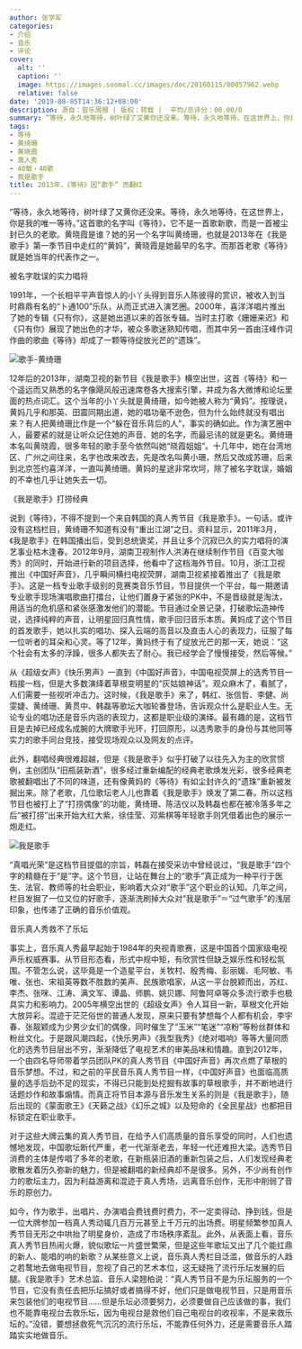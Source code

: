 ```yaml
---
author: 张学军
categories:
- 介绍
- 音乐
- 评论
cover:
  alt: ''
  caption: ''
  image: https://images.soomal.cc/images/doc/20160115/00057962.webp
  relative: false
date: '2019-08-05T14:36:12+08:00'
description: 源自：音乐周报 | 版权：转载 |  平均/总评分：00.00/0
summary: “等待，永久地等待，树叶绿了又黄你还没来。等待，永久地等待，在这世界上，你是我的唯一等待。”这首歌的名字叫《等待》，它不是一首歌新歌，而是一首被尘封已久的老歌。黄晓霞是谁？她的另一个名字叫黄绮珊，也就是2013年在《我是歌手》第一季节目中走红的“黄妈”……
tags:
- 等待
- 黄绮珊
- 黄晓霞
- 真人秀
- 40载・40歌
- 我是歌手
title: 2013年，《等待》因“歌手” 而翻红
---
```


“等待，永久地等待，树叶绿了又黄你还没来。等待，永久地等待，在这世界上，你是我的唯一等待。”这首歌的名字叫《等待》，它不是一首歌新歌，而是一首被尘封已久的老歌。黄晓霞是谁？她的另一个名字叫黄绮珊，也就是2013年在《我是歌手》第一季节目中走红的“黄妈”，黄晓霞是她最早的名字。而那首老歌《等待》就是她当年的代表作之一。

被名字耽误的实力唱将

1991年，一个长相平平声音惊人的小丫头得到音乐人陈彼得的赏识，被收入到当时鼎鼎有名的“卜通100”乐队，从而正式进入演艺圈。2000年，喜洋洋唱片推出了她的专辑《只有你》，这是她出道以来的首张专辑。当时主打歌《姗姗来迟》和《只有你》展现了她出色的才华，被众多歌迷熟知传唱，而其中另一首由汪峰作词作曲的歌曲《等待》却成了一颗等待绽放光芒的“遗珠”。

![歌手-黄绮珊](https://images.soomal.cc/images/doc/20130309/00028304_01.webp)





12年后的2013年，湖南卫视的新节目《我是歌手》横空出世，这首《等待》和一个遥远而又熟悉的名字像飓风般迅速席卷各大搜索引擎，并成为各大微博和论坛里面的热点词汇。这个当年的小丫头就是黄绮珊，如今她被人称为“黄妈”。按理说，黄妈几乎和那英、田震同期出道，她的唱功毫不逊色，但为什么始终就没有唱出来？有人把黄绮珊比作是一个“躲在音乐背后的人”，事实的确如此。作为演艺圈中人，最要紧的就是让听众记住她的声音、她的名字，而最忌讳的就是更名。黄绮珊本名叫黄晓霞，很多年轻的歌手至今依然叫她“晓霞姐姐”。十几年中，她在台湾地区、广州之间往来，名字也改来改去，先是改名叫黄小珊，然后又改成苏珊，后来到北京签约喜洋洋，一直叫黄绮珊。黄妈的星途非常坎坷，除了被名字耽误，婚姻的不幸也几乎让她失去一切。

《我是歌手》打捞经典

说到《等待》，不得不提到一个来自韩国的真人秀节目《我是歌手》。一句话，或许没有这档栏目，黄绮珊不知道有没有“重出江湖”之日。资料显示，2011年3月，《我是歌手》在韩国播出后，受到总统褒奖，并且让多个沉寂已久的实力唱将的演艺事业枯木逢春。2012年9月，湖南卫视制作人洪涛在继续制作节目《百变大咖秀》的同时，开始进行新的项目选择，他看中了这档海外节目。10月，浙江卫视推出《中国好声音》，几乎瞬间横扫电视荧屏，湖南卫视紧接着推出了《我是歌手》。这是一档专业歌手级别的竞赛类音乐节目，节目提供一个平台，每一期邀请专业歌手现场演唱歌曲打擂台，让他们置身于紧张的PK中，不是晋级就是淘汰，用适当的危机感和紧张感激发他们的潜能。节目通过全景记录，打破歌坛造神传说，选择纯粹的声音，让明星回归真性情，歌手回归音乐本质。黄妈成了这个节目的首发歌手，她以扎实的唱功、探入云端的高音以及直击人心的表现力，征服了每一位听者的耳朵和心灵。等了12年，黄妈终于有了绽放光芒的那一天，她说：“这个社会有太多的浮躁，很多人都失去了耐心。我已经学会了慢慢接受，然后等候。”

从《超级女声》《快乐男声》一直到《中国好声音》，中国电视荧屏上的选秀节目一档接一档，但是大多数演绎着草根变明星的“灰姑娘神话”。观众麻木了，看腻了，人们需要一些视听冲击力。这时候，《我是歌手》来了，韩红、张信哲、李健、尚雯婕、黄绮珊、黄贯中、韩磊等歌坛大咖轮番登场，告诉观众什么是职业人生。无论专业的唱功还是音乐内涵的表现力，这都是职业级的演绎。最有趣的是，这档节目是去掉已经成名成腕的大牌歌手光环，打回原形，以选秀歌手的身份与其他同等实力的歌手同台竞技，接受现场观众以及网友的点评。

此外，翻唱经典很难超越，但是《我是歌手》似乎打破了以往先入为主的欣赏惯例，主创团队“旧瓶装新酒”，很多经过重新编配的经典老歌焕发光彩，很多经典老歌被翻唱出了不同的味道，还有像黄妈的《等待》有如尘封许久的“遗珠”重新被发掘出来。除了老歌，几位歌坛老人儿也靠着《我是歌手》焕发了第二春。所以这档节目也被打上了“打捞偶像”的功能，黄绮珊、陈洁仪以及韩磊也都在被冷落多年之后“被打捞”出来开始大红大紫，徐佳莹、邓紫棋等年轻歌手则凭借着出色的展示一炮走红。

![我是歌手](https://images.soomal.cc/images/doc/20130309/00028305.webp)





“真唱光荣”是这档节目提倡的宗旨，韩磊在接受采访中曾经说过，“我是歌手”四个字的精髓在于“是”字。这个节目，让站在舞台上的“歌手”真正成为一种平行于医生、法官、教师等的社会职业，影响着大众对“歌手”这个职业的认知。几年之间，栏目发掘了一位又位的好歌手，逐渐洗刷掉大众对“我是歌手”＝“过气歌手”的浅层印象，也传递了正确的音乐价值观。

音乐真人秀救不了乐坛

事实上，音乐真人秀最早起始于1984年的央视青歌赛，这是中国首个国家级电视声乐权威赛事。从节目形态看，形式中规中矩，有欣赏性但缺乏娱乐性和轻松氛围。不管怎么说，这毕竟是一个造星平台，关牧村、殷秀梅、彭丽媛、毛阿敏、韦唯、张也、宋祖英等数不胜数的美声、民族歌唱家，从这一平台脱颖而出，苏红、李杰、张咪、江涛、满文军、谭晶、师鹏、姚贝娜、阿鲁阿卓等众多流行歌手也极具实力和影响力。2005年横空出世的《超级女声》令人耳目一新，草根文化开始大放异彩。混迹于茫茫俗世的普通人发现，原来只要有梦想每个人都有机会，李宇春、张靓颖成为少男少女们的偶像，同时催生了“玉米”“笔迷”“凉粉”等粉丝群体和粉丝文化。于是跟风潮四起，《快乐男声》《我型我秀》《绝对唱响》等等大量同质化的选秀节目层出不穷，渐渐降低了电视艺术的审美品味和情趣。直到2012年，一个由四名导师带着学员团队PK的真人秀节目《中国好声音》再次点燃了草根的音乐梦想。不过，和之前的平民音乐真人秀节目一样，《中国好声音》也面临高质量的选手后劲不足的现实，不得已只能到处挖掘有故事的草根歌手，并不断地进行话题炒作和故事煽情。而真正将节目本源与音乐发生关系的则是《我是歌手》，随后出现的《蒙面歌王》《天籁之战》《幻乐之城》以及短命的《全民星战》也都把目标锁定在职业歌手。

对于这些大牌云集的真人秀节目，在给予人们高质量的音乐享受的同时，人们也遗憾地发现，中国歌坛断代严重，老一代渐渐老去，年轻一代还难担大梁。选秀节目消费的主体是传唱了多年的老歌，在新瓶装旧酒的重新包装之后，人们发现经典老歌散发着历久弥新的魅力，但是被翻唱的新经典却不是很多。另外，不少尚有创作力的歌坛主力，因为利益游离和混迹于真人秀场，远离音乐创作，无形中削弱了音乐的原创力。

如今，作为歌手，出唱片、办演唱会费钱费时费力，不一定卖得动、挣到钱，但是一位大牌参加一档真人秀动辄几百万元甚至上千万元的出场费。明星频繁参加真人秀节目无形之中哄抬了明星身价，造成了市场秩序紊乱。此外，从表面上看，音乐真人秀节目热闹火爆，貌似歌坛一片盛世繁荣，但是这些年歌坛又出了几个能扛鼎的新人、能唱的响的新歌？从某些意义上说，音乐真人秀栏目泛滥，做音乐的人趋之若鹜地去做电视节目，忽视了自己的艺术本位，这无疑拖了流行乐坛发展的后腿。《我是歌手》艺术总监、音乐人梁翘柏说：“真人秀节目不是为乐坛服务的一个节目，它没有责任去把乐坛搞好或者搞得不好，他们只是做电视节目，只是用音乐来包装他们的电视节目……但是乐坛必须要努力，必须要做自己应该做的事，我们也不能靠电视台去救乐坛，因为电视台是救他们自己电视台的收视率，不是来救乐坛的。”没错，要想拯救死气沉沉的流行乐坛，不能靠任何外力，还是需要音乐人踏踏实实地做音乐。